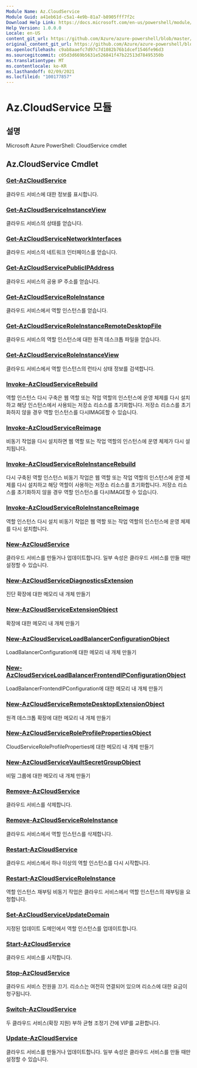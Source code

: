 ```yaml
---
Module Name: Az.CloudService
Module Guid: a41eb61d-c5a1-4e9b-81a7-b8905fff7f2c
Download Help Link: https://docs.microsoft.com/en-us/powershell/module/az.cloudservice
Help Version: 1.0.0.0
Locale: en-US
content_git_url: https://github.com/Azure/azure-powershell/blob/master/src/CloudService/help/Az.CloudService.md
original_content_git_url: https://github.com/Azure/azure-powershell/blob/master/src/CloudService/help/Az.CloudService.md
ms.openlocfilehash: c9ab8aaefc7d97c7d1082b76b1dcef1546fe96d3
ms.sourcegitcommit: c05d3d669b5631e526841f47b22513d78495350b
ms.translationtype: MT
ms.contentlocale: ko-KR
ms.lasthandoff: 02/09/2021
ms.locfileid: "100177857"
---
```

# Az.CloudService 모듈
## 설명
Microsoft Azure PowerShell: CloudService cmdlet

## Az.CloudService Cmdlet
### [Get-AzCloudService](Get-AzCloudService.md)
클라우드 서비스에 대한 정보를 표시합니다.

### [Get-AzCloudServiceInstanceView](Get-AzCloudServiceInstanceView.md)
클라우드 서비스의 상태를 얻습니다.

### [Get-AzCloudServiceNetworkInterfaces](Get-AzCloudServiceNetworkInterfaces.md)
클라우드 서비스의 네트워크 인터페이스를 얻습니다.

### [Get-AzCloudServicePublicIPAddress](Get-AzCloudServicePublicIPAddress.md)
클라우드 서비스의 공용 IP 주소를 얻습니다.

### [Get-AzCloudServiceRoleInstance](Get-AzCloudServiceRoleInstance.md)
클라우드 서비스에서 역할 인스턴스를 얻습니다.

### [Get-AzCloudServiceRoleInstanceRemoteDesktopFile](Get-AzCloudServiceRoleInstanceRemoteDesktopFile.md)
클라우드 서비스의 역할 인스턴스에 대한 원격 데스크톱 파일을 얻습니다.

### [Get-AzCloudServiceRoleInstanceView](Get-AzCloudServiceRoleInstanceView.md)
클라우드 서비스에서 역할 인스턴스의 런타시 상태 정보를 검색합니다.

### [Invoke-AzCloudServiceRebuild](Invoke-AzCloudServiceRebuild.md)
역할 인스턴스 다시 구축은 웹 역할 또는 작업 역할의 인스턴스에 운영 체제를 다시 설치하고 해당 인스턴스에서 사용되는 저장소 리소스를 초기화합니다.
저장소 리소스를 초기화하지 않을 경우 역할 인스턴스를 다시IMAGE할 수 있습니다.

### [Invoke-AzCloudServiceReimage](Invoke-AzCloudServiceReimage.md)
비동기 작업을 다시 설치하면 웹 역할 또는 작업 역할의 인스턴스에 운영 체제가 다시 설치됩니다.

### [Invoke-AzCloudServiceRoleInstanceRebuild](Invoke-AzCloudServiceRoleInstanceRebuild.md)
다시 구축된 역할 인스턴스 비동기 작업은 웹 역할 또는 작업 역할의 인스턴스에 운영 체제를 다시 설치하고 해당 역할이 사용하는 저장소 리소스를 초기화합니다.
저장소 리소스를 초기화하지 않을 경우 역할 인스턴스를 다시IMAGE할 수 있습니다.

### [Invoke-AzCloudServiceRoleInstanceReimage](Invoke-AzCloudServiceRoleInstanceReimage.md)
역할 인스턴스 다시 설치 비동기 작업은 웹 역할 또는 작업 역할의 인스턴스에 운영 체제를 다시 설치합니다.

### [New-AzCloudService](New-AzCloudService.md)
클라우드 서비스를 만들거나 업데이트합니다.
일부 속성은 클라우드 서비스를 만들 때만 설정할 수 있습니다.

### [New-AzCloudServiceDiagnosticsExtension](New-AzCloudServiceDiagnosticsExtension.md)
진단 확장에 대한 메모리 내 개체 만들기

### [New-AzCloudServiceExtensionObject](New-AzCloudServiceExtensionObject.md)
확장에 대한 메모리 내 개체 만들기

### [New-AzCloudServiceLoadBalancerConfigurationObject](New-AzCloudServiceLoadBalancerConfigurationObject.md)
LoadBalancerConfiguration에 대한 메모리 내 개체 만들기

### [New-AzCloudServiceLoadBalancerFrontendIPConfigurationObject](New-AzCloudServiceLoadBalancerFrontendIPConfigurationObject.md)
LoadBalancerFrontendIPConfiguration에 대한 메모리 내 개체 만들기

### [New-AzCloudServiceRemoteDesktopExtensionObject](New-AzCloudServiceRemoteDesktopExtensionObject.md)
원격 데스크톱 확장에 대한 메모리 내 개체 만들기

### [New-AzCloudServiceRoleProfilePropertiesObject](New-AzCloudServiceRoleProfilePropertiesObject.md)
CloudServiceRoleProfileProperties에 대한 메모리 내 개체 만들기

### [New-AzCloudServiceVaultSecretGroupObject](New-AzCloudServiceVaultSecretGroupObject.md)
비밀 그룹에 대한 메모리 내 개체 만들기

### [Remove-AzCloudService](Remove-AzCloudService.md)
클라우드 서비스를 삭제합니다.

### [Remove-AzCloudServiceRoleInstance](Remove-AzCloudServiceRoleInstance.md)
클라우드 서비스에서 역할 인스턴스를 삭제합니다.

### [Restart-AzCloudService](Restart-AzCloudService.md)
클라우드 서비스에서 하나 이상의 역할 인스턴스를 다시 시작합니다.

### [Restart-AzCloudServiceRoleInstance](Restart-AzCloudServiceRoleInstance.md)
역할 인스턴스 재부팅 비동기 작업은 클라우드 서비스에서 역할 인스턴스의 재부팅을 요청합니다.

### [Set-AzCloudServiceUpdateDomain](Set-AzCloudServiceUpdateDomain.md)
지정된 업데이트 도메인에서 역할 인스턴스를 업데이트합니다.

### [Start-AzCloudService](Start-AzCloudService.md)
클라우드 서비스를 시작합니다.

### [Stop-AzCloudService](Stop-AzCloudService.md)
클라우드 서비스 전원을 끄기.
리소스는 여전히 연결되어 있으며 리소스에 대한 요금이 청구됩니다.

### [Switch-AzCloudService](Switch-AzCloudService.md)
두 클라우드 서비스(확장 지원) 부하 균형 조정기 간에 VIP를 교환합니다.

### [Update-AzCloudService](Update-AzCloudService.md)
클라우드 서비스를 만들거나 업데이트합니다.
일부 속성은 클라우드 서비스를 만들 때만 설정할 수 있습니다.

